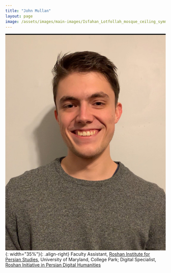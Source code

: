 ```yaml
---
title: "John Mullan"
layout: page
image: /assets/images/main-images/Isfahan_Lotfollah_mosque_ceiling_symmetric_narrow_border.png
---
```


![](/assets/images/team/john_headshot.JPG){: width="35%"}{: .align-right} 
Faculty Assistant, [Roshan Institute for Persian Studies](https://sllc.umd.edu/fields/persian), University of Maryland, College Park; Digital Specialist, [Roshan Initiative in Persian Digital Humanities](https://sllc.umd.edu/fields/persian/roshan-institute/digital-humanities)